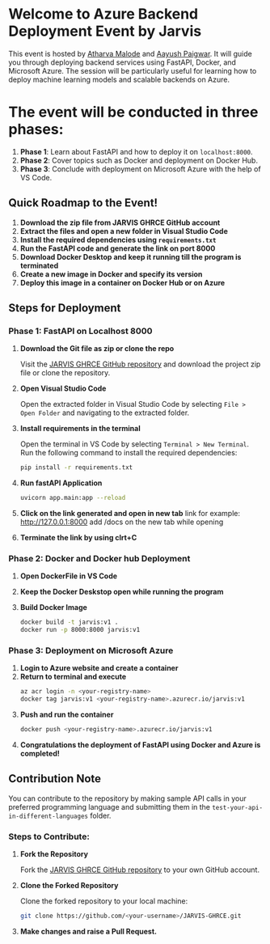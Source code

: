 # Welcome to Azure Backend Deployment Event by Jarvis

This event is hosted by [Atharva Malode](https://github.com/Atharva-Malode) and [Aayush Paigwar](https://github.com/AayushPaigwar). It will guide you through deploying backend services using FastAPI, Docker, and Microsoft Azure. The session will be particularly useful for learning how to deploy machine learning models and scalable backends on Azure.

# The event will be conducted in three phases:
1. **Phase 1**: Learn about FastAPI and how to deploy it on `localhost:8000`.
2. **Phase 2**: Cover topics such as Docker and deployment on Docker Hub.
3. **Phase 3**: Conclude with deployment on Microsoft Azure with the help of VS Code.

## Quick Roadmap to the Event!

1. **Download the zip file from JARVIS GHRCE GitHub account**
2. **Extract the files and open a new folder in Visual Studio Code**
3. **Install the required dependencies using `requirements.txt`**
4. **Run the FastAPI code and generate the link on port 8000**
5. **Download Docker Desktop and keep it running till the program is terminated**
6. **Create a new image in Docker and specify its version**
7. **Deploy this image in a container on Docker Hub or on Azure**

## Steps for Deployment

### Phase 1: FastAPI on Localhost 8000

1. **Download the Git file as zip or clone the repo**

   Visit the [JARVIS GHRCE GitHub repository](https://github.com/jarvis-ghrce/Deploying-Backend-on-Azure) and download the project zip file or clone the repository.

2. **Open Visual Studio Code**

   Open the extracted folder in Visual Studio Code by selecting `File > Open Folder` and navigating to the extracted folder.

3. **Install requirements in the terminal**

   Open the terminal in VS Code by selecting `Terminal > New Terminal`. Run the following command to install the required dependencies:

   ```bash
   pip install -r requirements.txt

4. **Run fastAPI Application**

    ```bash
    uvicorn app.main:app --reload

5. **Click on the link generated and open in new tab**
   link for example: http://127.0.0.1:8000
   add /docs on the new tab while opening

6. **Terminate the link by using clrt+C**

### Phase 2: Docker and Docker hub Deployment

1. **Open DockerFile in VS Code**
2. **Keep the Docker Deskstop open while running the program**
   
3. **Build Docker Image**

   ```bash
   docker build -t jarvis:v1 .
   docker run -p 8000:8000 jarvis:v1

### Phase 3: Deployment on Microsoft Azure

1. **Login to Azure website and create a container**
2. **Return to terminal and execute**
   ```bash
   az acr login -n <your-registry-name>
   docker tag jarvis:v1 <your-registry-name>.azurecr.io/jarvis:v1
3. **Push and run the container**
   ```bash
   docker push <your-registry-name>.azurecr.io/jarvis:v1
4. **Congratulations the deployment of FastAPI using Docker and Azure is completed!**


## Contribution Note

You can contribute to the repository by making sample API calls in your preferred programming language and submitting them in the `test-your-api-in-different-languages` folder.

### Steps to Contribute:

1. **Fork the Repository**

   Fork the [JARVIS GHRCE GitHub repository](https://github.com/jarvis-ghrce/Deploying-Backend-on-Azure) to your own GitHub account.

2. **Clone the Forked Repository**

   Clone the forked repository to your local machine:

   ```bash
   git clone https://github.com/<your-username>/JARVIS-GHRCE.git

3. **Make changes and raise a Pull Request.**

   
   
